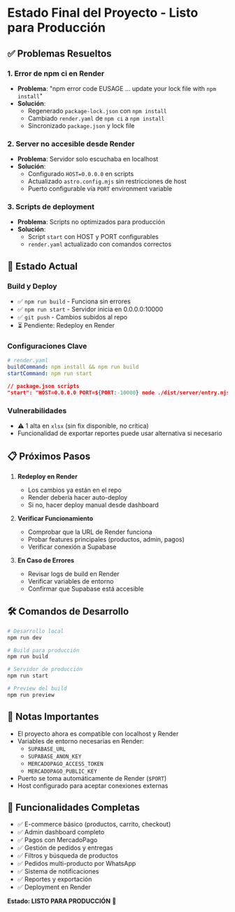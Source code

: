 # Estado Final del Proyecto - Listo para Producción

## ✅ Problemas Resueltos

### 1. Error de npm ci en Render
- **Problema**: "npm error code EUSAGE ... update your lock file with `npm install`"
- **Solución**: 
  - Regenerado `package-lock.json` con `npm install`
  - Cambiado `render.yaml` de `npm ci` a `npm install`
  - Sincronizado `package.json` y lock file

### 2. Server no accesible desde Render
- **Problema**: Servidor solo escuchaba en localhost
- **Solución**: 
  - Configurado `HOST=0.0.0.0` en scripts
  - Actualizado `astro.config.mjs` sin restricciones de host
  - Puerto configurable vía `PORT` environment variable

### 3. Scripts de deployment
- **Problema**: Scripts no optimizados para producción
- **Solución**: 
  - Script `start` con HOST y PORT configurables
  - `render.yaml` actualizado con comandos correctos

## 🚀 Estado Actual

### Build y Deploy
- ✅ `npm run build` - Funciona sin errores
- ✅ `npm run start` - Servidor inicia en 0.0.0.0:10000
- ✅ `git push` - Cambios subidos al repo
- ⏳ Pendiente: Redeploy en Render

### Configuraciones Clave
```yaml
# render.yaml
buildCommand: npm install && npm run build
startCommand: npm run start
```

```json
// package.json scripts
"start": "HOST=0.0.0.0 PORT=${PORT:-10000} node ./dist/server/entry.mjs"
```

### Vulnerabilidades
- ⚠️ 1 alta en `xlsx` (sin fix disponible, no crítica)
- Funcionalidad de exportar reportes puede usar alternativa si necesario

## 📋 Próximos Pasos

1. **Redeploy en Render**
   - Los cambios ya están en el repo
   - Render debería hacer auto-deploy
   - Si no, hacer deploy manual desde dashboard

2. **Verificar Funcionamiento**
   - Comprobar que la URL de Render funciona
   - Probar features principales (productos, admin, pagos)
   - Verificar conexión a Supabase

3. **En Caso de Errores**
   - Revisar logs de build en Render
   - Verificar variables de entorno
   - Confirmar que Supabase está accesible

## 🛠️ Comandos de Desarrollo

```bash
# Desarrollo local
npm run dev

# Build para producción
npm run build

# Servidor de producción
npm run start

# Preview del build
npm run preview
```

## 📝 Notas Importantes

- El proyecto ahora es compatible con localhost y Render
- Variables de entorno necesarias en Render:
  - `SUPABASE_URL`
  - `SUPABASE_ANON_KEY`
  - `MERCADOPAGO_ACCESS_TOKEN`
  - `MERCADOPAGO_PUBLIC_KEY`
- Puerto se toma automáticamente de Render (`$PORT`)
- Host configurado para aceptar conexiones externas

## 🎯 Funcionalidades Completas

- ✅ E-commerce básico (productos, carrito, checkout)
- ✅ Admin dashboard completo
- ✅ Pagos con MercadoPago
- ✅ Gestión de pedidos y entregas
- ✅ Filtros y búsqueda de productos
- ✅ Pedidos multi-producto por WhatsApp
- ✅ Sistema de notificaciones
- ✅ Reportes y exportación
- ✅ Deployment en Render

**Estado: LISTO PARA PRODUCCIÓN** 🚀

